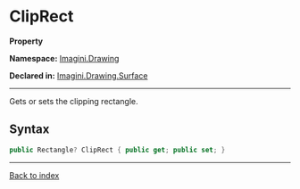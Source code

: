 # ClipRect

**Property**

**Namespace:** [Imagini.Drawing](Imagini.Drawing.md)

**Declared in:** [Imagini.Drawing.Surface](Imagini.Drawing.Surface.md)

------



Gets or sets the clipping rectangle.


## Syntax

```csharp
public Rectangle? ClipRect { public get; public set; }
```

------

[Back to index](index.md)